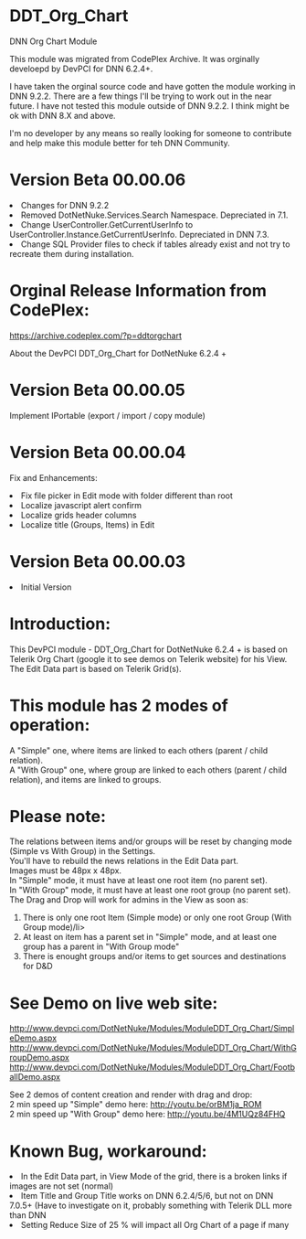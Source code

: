 

# DDT_Org_Chart
DNN Org Chart Module

This module was migrated from CodePlex Archive.
It was orginally develoepd by DevPCI for DNN 6.2.4+.

I have taken the orginal source code and have gotten the module working in DNN 9.2.2. There are a few things I'll be trying to work out in the near future. I have not tested this module outside of DNN 9.2.2. I think might be ok with DNN 8.X and above.

I'm no developer by any means so really looking for someone to contribute and help make this module better for teh DNN Community.

# Version Beta 00.00.06
<li>Changes for DNN 9.2.2</li>
<li>Removed DotNetNuke.Services.Search Namespace. Depreciated in 7.1.</li>
<li>Change UserController.GetCurrentUserInfo to UserController.Instance.GetCurrentUserInfo. Depreciated in DNN 7.3.</li>
<li>Change SQL Provider files to check if tables already exist and not try to recreate them during installation.</li>

# Orginal Release Information from CodePlex:
https://archive.codeplex.com/?p=ddtorgchart

About the DevPCI DDT_Org_Chart for DotNetNuke 6.2.4 +

# Version Beta 00.00.05

Implement IPortable (export / import / copy module)

# Version Beta 00.00.04

Fix and Enhancements:

<li>Fix file picker in Edit mode with folder different than root</li>
<li>Localize javascript alert confirm</li>
<li>Localize grids header columns</li>
<li>Localize title (Groups, Items) in Edit</li>

# Version Beta 00.00.03
  <li>Initial Version</li>

# Introduction:

This DevPCI module - DDT_Org_Chart for DotNetNuke 6.2.4 + is based on Telerik Org Chart (google it to see demos on Telerik website) for his View. The Edit Data part is based on Telerik Grid(s).

# This module has 2 modes of operation:
A "Simple" one, where items are linked to each others (parent / child relation).</br>
A "With Group" one, where group are linked to each others (parent / child relation), and items are linked to groups.</br>

# Please note:
The relations between items and/or groups will be reset by changing mode (Simple vs With Group) in the Settings.</br>
You'll have to rebuild the news relations in the Edit Data part.</br>
Images must be 48px x 48px.</br>
In "Simple" mode, it must have at least one root item (no parent set).</br>
In "With Group" mode, it must have at least one root group (no parent set).</br>
The Drag and Drop will work for admins in the View as soon as: 
<ol>
  <li>There is only one root Item (Simple mode) or only one root Group (With Group mode)/li>
  <li>At least on item has a parent set in "Simple" mode, and at least one group has a parent in "With Group mode"</li>
  <li>There is enought groups and/or items to get sources and destinations for D&D</li>
</ol> 

# See Demo on live web site:
http://www.devpci.com/DotNetNuke/Modules/ModuleDDT_Org_Chart/SimpleDemo.aspx
http://www.devpci.com/DotNetNuke/Modules/ModuleDDT_Org_Chart/WithGroupDemo.aspx
http://www.devpci.com/DotNetNuke/Modules/ModuleDDT_Org_Chart/FootballDemo.aspx
 

See 2 demos of content creation and render with drag and drop:</br>
2 min speed up "Simple" demo here: http://youtu.be/orBM1ja_ROM</br>
2 min speed up "With Group" demo here: http://youtu.be/4M1UQz84FHQ</br>

# Known Bug, workaround:
<li>In the Edit Data part, in View Mode of the grid, there is a broken links if images are not set (normal)</li>
<li>Item Title and Group Title works on DNN 6.2.4/5/6, but not on DNN 7.0.5+ (Have to investigate on it, probably something with Telerik DLL more than DNN</li>
<li>Setting Reduce Size of 25 % will impact all Org Chart of a page if many

